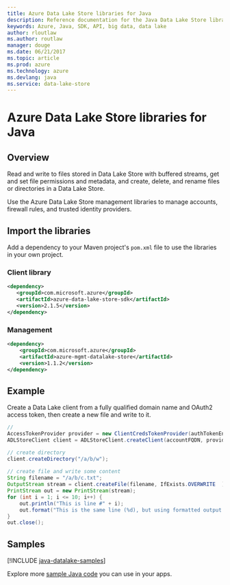 ```yaml
---
title: Azure Data Lake Store libraries for Java
description: Reference documentation for the Java Data Lake Store libraries 
keywords: Azure, Java, SDK, API, big data, data lake
author: rloutlaw
ms.author: routlaw
manager: douge
ms.date: 06/21/2017
ms.topic: article
ms.prod: azure
ms.technology: azure
ms.devlang: java
ms.service: data-lake-store
---
```


# Azure Data Lake Store libraries for Java

## Overview

Read and write to files stored in Data Lake Store with buffered streams, get and set file permissions and metadata, and create, delete, and rename files or directories in a Data Lake Store.

Use the Azure Data Lake Store management libraries to manage accounts, firewall rules, and trusted identity providers.

## Import the libraries

Add a dependency to your Maven project's `pom.xml` file to use the libraries in your own project.

### Client library

```XML
<dependency>
   <groupId>com.microsoft.azure</groupId>
   <artifactId>azure-data-lake-store-sdk</artifactId>
   <version>2.1.5</version>
</dependency>
```   

### Management 

```XML
<dependency>
    <groupId>com.microsoft.azure</groupId>
    <artifactId>azure-mgmt-datalake-store</artifactId>
    <version>1.1.2</version>
</dependency>
```

## Example

Create a Data Lake client from a fully qualified domain name and OAuth2 access token, then create a new file and write to it.

```java
// 
AccessTokenProvider provider = new ClientCredsTokenProvider(authTokenEndpoint, clientId, clientKey);
ADLStoreClient client = ADLStoreClient.createClient(accountFQDN, provider);

// create directory
client.createDirectory("/a/b/w");
        
// create file and write some content
String filename = "/a/b/c.txt";
OutputStream stream = client.createFile(filename, IfExists.OVERWRITE  );
PrintStream out = new PrintStream(stream);
for (int i = 1; i <= 10; i++) {
    out.println("This is line #" + i);
    out.format("This is the same line (%d), but using formatted output. %n", i);
}
out.close();
```

## Samples

[!INCLUDE [java-datalake-samples](../docs-ref-conceptual/includes/datalake.md)]


Explore more [sample Java code](https://azure.microsoft.com/resources/samples/?platform=java) you can use in your apps.
